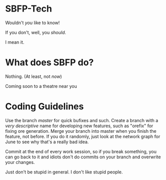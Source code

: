 SBFP-Tech
=========

Wouldn't *you* like to know!

If you don't, well, you *should*.

I mean it.

What does SBFP do?
==================

Nothing. (At least, not *now*)



Coming soon to a theatre near you


Coding Guidelines
=================
Use the branch *master* for quick bufixes and such. Create a branch with a *very descriptive* name for developing new features, such as "orefix" for fixing ore generation. Merge your branch into master when you finish the feature, not before. If you do it randomly, just look at the network graph for June to see why that's a really bad idea.

Commit at the end of every work session, so if you break something, you can go back to it and idiots don't do commits on your branch and overwrite your changes.

Just don't be stupid in general. I don't like stupid people.
